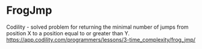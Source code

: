 # FrogJmp
Codility - solved problem for returning the minimal number of jumps from position X to a position equal to or greater than Y.
https://app.codility.com/programmers/lessons/3-time_complexity/frog_jmp/
